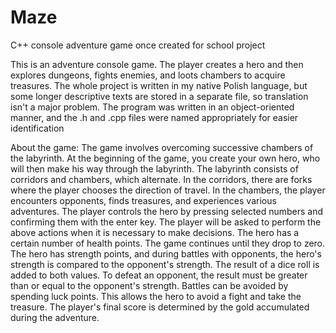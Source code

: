 # Maze
C++ console adventure game once created for school project

This is an adventure console game. The player creates a hero and then explores dungeons, fights enemies, and loots chambers to acquire treasures. 
The whole project is written in my native Polish language, but some longer descriptive texts are stored in a separate file, so translation isn't a major problem. 
The program was written in an object-oriented manner, and the .h and .cpp files were named appropriately for easier identification

About the game:
The game involves overcoming successive chambers of the labyrinth. At the beginning of the game, you create your own hero, who will then make his way through the labyrinth. The labyrinth consists of corridors and chambers, which alternate. In the corridors, there are forks where the player chooses the direction of travel. In the chambers, the player encounters opponents, finds treasures, and experiences various adventures. The player controls the hero by pressing selected numbers and confirming them with the enter key. The player will be asked to perform the above actions when it is necessary to make decisions. The hero has a certain number of health points. The game continues until they drop to zero. The hero has strength points, and during battles with opponents, the hero's strength is compared to the opponent's strength. The result of a dice roll is added to both values. To defeat an opponent, the result must be greater than or equal to the opponent's strength. Battles can be avoided by spending luck points. This allows the hero to avoid a fight and take the treasure. The player's final score is determined by the gold accumulated during the adventure.

